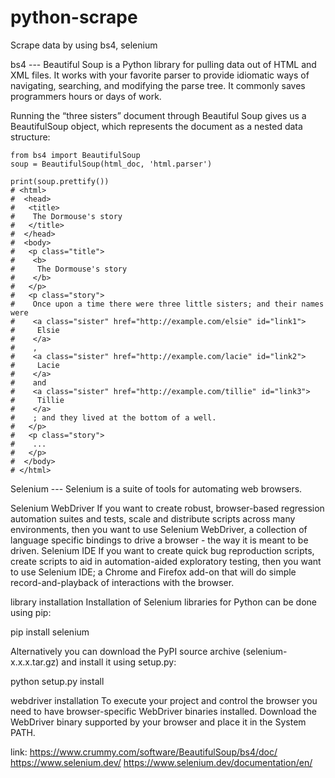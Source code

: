 # python-scrape
Scrape data by using bs4, selenium


bs4 --- Beautiful Soup is a Python library for pulling data out of HTML and XML files. It works with your favorite parser to provide idiomatic ways of navigating, searching, and modifying the parse tree. It commonly saves programmers hours or days of work.

Running the “three sisters” document through Beautiful Soup gives us a BeautifulSoup object, which represents the document as a nested data structure:

    from bs4 import BeautifulSoup
    soup = BeautifulSoup(html_doc, 'html.parser')

    print(soup.prettify())
    # <html>
    #  <head>
    #   <title>
    #    The Dormouse's story
    #   </title>
    #  </head>
    #  <body>
    #   <p class="title">
    #    <b>
    #     The Dormouse's story
    #    </b>
    #   </p>
    #   <p class="story">
    #    Once upon a time there were three little sisters; and their names were
    #    <a class="sister" href="http://example.com/elsie" id="link1">
    #     Elsie
    #    </a>
    #    ,
    #    <a class="sister" href="http://example.com/lacie" id="link2">
    #     Lacie
    #    </a>
    #    and
    #    <a class="sister" href="http://example.com/tillie" id="link3">
    #     Tillie
    #    </a>
    #    ; and they lived at the bottom of a well.
    #   </p>
    #   <p class="story">
    #    ...
    #   </p>
    #  </body>
    # </html>


Selenium --- Selenium is a suite of tools for automating web browsers.

Selenium WebDriver  If you want to create robust, browser-based regression automation suites and tests, scale and distribute scripts across many environments, then you want to use Selenium WebDriver, a collection of language specific bindings to drive a browser - the way it is meant to be driven.
Selenium IDE  If you want to create quick bug reproduction scripts, create scripts to aid in automation-aided exploratory testing, then you want to use Selenium IDE; a Chrome and Firefox add-on that will do simple record-and-playback of interactions with the browser.

library installation  Installation of Selenium libraries for Python can be done using pip:

pip install selenium

Alternatively you can download the PyPI source archive (selenium-x.x.x.tar.gz) and install it using setup.py:

python setup.py install

webdriver installation  To execute your project and control the browser you need to have browser-specific WebDriver binaries installed. Download the WebDriver binary supported by your browser and place it in the System PATH.


link:
    https://www.crummy.com/software/BeautifulSoup/bs4/doc/
    https://www.selenium.dev/
    https://www.selenium.dev/documentation/en/
